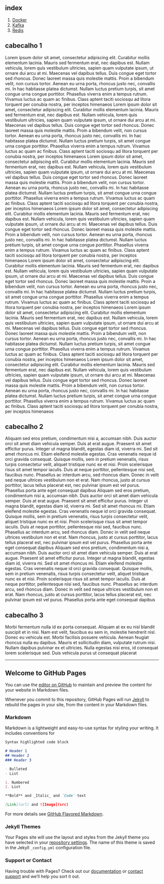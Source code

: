 ## index
1. [Docker](#cabecalhe-1)
2. [Kafka](#cabecalhe-2)
3. [Redis](#cabecalhe-3)


## cabecalho 1
Lorem ipsum dolor sit amet, consectetur adipiscing elit. Curabitur mollis elementum lacinia. Mauris sed fermentum erat, nec dapibus est. Nullam vehicula, lorem quis vestibulum ultricies, sapien quam vulputate ipsum, ut ornare dui arcu at mi. Maecenas vel dapibus tellus. Duis congue eget tortor sed rhoncus. Donec laoreet massa quis molestie mattis. Proin a bibendum velit, non cursus tortor. Aenean eu urna porta, rhoncus justo nec, convallis mi. In hac habitasse platea dictumst. Nullam luctus pretium turpis, sit amet congue urna congue porttitor. Phasellus viverra enim a tempus rutrum. Vivamus luctus ac quam ac finibus. Class aptent taciti sociosqu ad litora torquent per conubia nostra, per inceptos himenaeos
Lorem ipsum dolor sit amet, consectetur adipiscing elit. Curabitur mollis elementum lacinia. Mauris sed fermentum erat, nec dapibus est. Nullam vehicula, lorem quis vestibulum ultricies, sapien quam vulputate ipsum, ut ornare dui arcu at mi. Maecenas vel dapibus tellus. Duis congue eget tortor sed rhoncus. Donec laoreet massa quis molestie mattis. Proin a bibendum velit, non cursus tortor. Aenean eu urna porta, rhoncus justo nec, convallis mi. In hac habitasse platea dictumst. Nullam luctus pretium turpis, sit amet congue urna congue porttitor. Phasellus viverra enim a tempus rutrum. Vivamus luctus ac quam ac finibus. Class aptent taciti sociosqu ad litora torquent per conubia nostra, per inceptos himenaeos
Lorem ipsum dolor sit amet, consectetur adipiscing elit. Curabitur mollis elementum lacinia. Mauris sed fermentum erat, nec dapibus est. Nullam vehicula, lorem quis vestibulum ultricies, sapien quam vulputate ipsum, ut ornare dui arcu at mi. Maecenas vel dapibus tellus. Duis congue eget tortor sed rhoncus. Donec laoreet massa quis molestie mattis. Proin a bibendum velit, non cursus tortor. Aenean eu urna porta, rhoncus justo nec, convallis mi. In hac habitasse platea dictumst. Nullam luctus pretium turpis, sit amet congue urna congue porttitor. Phasellus viverra enim a tempus rutrum. Vivamus luctus ac quam ac finibus. Class aptent taciti sociosqu ad litora torquent per conubia nostra, per inceptos himenaeos
Lorem ipsum dolor sit amet, consectetur adipiscing elit. Curabitur mollis elementum lacinia. Mauris sed fermentum erat, nec dapibus est. Nullam vehicula, lorem quis vestibulum ultricies, sapien quam vulputate ipsum, ut ornare dui arcu at mi. Maecenas vel dapibus tellus. Duis congue eget tortor sed rhoncus. Donec laoreet massa quis molestie mattis. Proin a bibendum velit, non cursus tortor. Aenean eu urna porta, rhoncus justo nec, convallis mi. In hac habitasse platea dictumst. Nullam luctus pretium turpis, sit amet congue urna congue porttitor. Phasellus viverra enim a tempus rutrum. Vivamus luctus ac quam ac finibus. Class aptent taciti sociosqu ad litora torquent per conubia nostra, per inceptos himenaeos
Lorem ipsum dolor sit amet, consectetur adipiscing elit. Curabitur mollis elementum lacinia. Mauris sed fermentum erat, nec dapibus est. Nullam vehicula, lorem quis vestibulum ultricies, sapien quam vulputate ipsum, ut ornare dui arcu at mi. Maecenas vel dapibus tellus. Duis congue eget tortor sed rhoncus. Donec laoreet massa quis molestie mattis. Proin a bibendum velit, non cursus tortor. Aenean eu urna porta, rhoncus justo nec, convallis mi. In hac habitasse platea dictumst. Nullam luctus pretium turpis, sit amet congue urna congue porttitor. Phasellus viverra enim a tempus rutrum. Vivamus luctus ac quam ac finibus. Class aptent taciti sociosqu ad litora torquent per conubia nostra, per inceptos himenaeos
Lorem ipsum dolor sit amet, consectetur adipiscing elit. Curabitur mollis elementum lacinia. Mauris sed fermentum erat, nec dapibus est. Nullam vehicula, lorem quis vestibulum ultricies, sapien quam vulputate ipsum, ut ornare dui arcu at mi. Maecenas vel dapibus tellus. Duis congue eget tortor sed rhoncus. Donec laoreet massa quis molestie mattis. Proin a bibendum velit, non cursus tortor. Aenean eu urna porta, rhoncus justo nec, convallis mi. In hac habitasse platea dictumst. Nullam luctus pretium turpis, sit amet congue urna congue porttitor. Phasellus viverra enim a tempus rutrum. Vivamus luctus ac quam ac finibus. Class aptent taciti sociosqu ad litora torquent per conubia nostra, per inceptos himenaeos
Lorem ipsum dolor sit amet, consectetur adipiscing elit. Curabitur mollis elementum lacinia. Mauris sed fermentum erat, nec dapibus est. Nullam vehicula, lorem quis vestibulum ultricies, sapien quam vulputate ipsum, ut ornare dui arcu at mi. Maecenas vel dapibus tellus. Duis congue eget tortor sed rhoncus. Donec laoreet massa quis molestie mattis. Proin a bibendum velit, non cursus tortor. Aenean eu urna porta, rhoncus justo nec, convallis mi. In hac habitasse platea dictumst. Nullam luctus pretium turpis, sit amet congue urna congue porttitor. Phasellus viverra enim a tempus rutrum. Vivamus luctus ac quam ac finibus. Class aptent taciti sociosqu ad litora torquent per conubia nostra, per inceptos himenaeos

## cabecalho 2
Aliquam sed eros pretium, condimentum nisi a, accumsan nibh. Duis auctor orci sit amet diam vehicula semper. Duis at erat augue. Praesent sit amet efficitur purus. Integer ut magna blandit, egestas diam id, viverra mi. Sed sit amet rhoncus mi. Etiam eleifend molestie egestas. Cras venenatis neque id orci gravida consequat. Quisque mollis, sem in pretium venenatis, risus turpis consectetur velit, aliquet tristique nunc ex et nisi. Proin scelerisque risus sit amet tempor iaculis. Duis at neque porttitor, pellentesque nisi sed, faucibus nunc. Phasellus ac interdum arcu, sed rhoncus diam. Donec in velit sed neque ultrices vestibulum non et erat. Nam rhoncus, justo at cursus porttitor, lacus tellus placerat est, nec pulvinar ipsum est vel purus. Phasellus porta ante eget consequat dapibus
Aliquam sed eros pretium, condimentum nisi a, accumsan nibh. Duis auctor orci sit amet diam vehicula semper. Duis at erat augue. Praesent sit amet efficitur purus. Integer ut magna blandit, egestas diam id, viverra mi. Sed sit amet rhoncus mi. Etiam eleifend molestie egestas. Cras venenatis neque id orci gravida consequat. Quisque mollis, sem in pretium venenatis, risus turpis consectetur velit, aliquet tristique nunc ex et nisi. Proin scelerisque risus sit amet tempor iaculis. Duis at neque porttitor, pellentesque nisi sed, faucibus nunc. Phasellus ac interdum arcu, sed rhoncus diam. Donec in velit sed neque ultrices vestibulum non et erat. Nam rhoncus, justo at cursus porttitor, lacus tellus placerat est, nec pulvinar ipsum est vel purus. Phasellus porta ante eget consequat dapibus
Aliquam sed eros pretium, condimentum nisi a, accumsan nibh. Duis auctor orci sit amet diam vehicula semper. Duis at erat augue. Praesent sit amet efficitur purus. Integer ut magna blandit, egestas diam id, viverra mi. Sed sit amet rhoncus mi. Etiam eleifend molestie egestas. Cras venenatis neque id orci gravida consequat. Quisque mollis, sem in pretium venenatis, risus turpis consectetur velit, aliquet tristique nunc ex et nisi. Proin scelerisque risus sit amet tempor iaculis. Duis at neque porttitor, pellentesque nisi sed, faucibus nunc. Phasellus ac interdum arcu, sed rhoncus diam. Donec in velit sed neque ultrices vestibulum non et erat. Nam rhoncus, justo at cursus porttitor, lacus tellus placerat est, nec pulvinar ipsum est vel purus. Phasellus porta ante eget consequat dapibus

## cabecalho 3
Morbi fermentum nulla id ex porta consequat. Aliquam at ex eu nisl blandit suscipit et in nisi. Nam est velit, faucibus eu sem in, molestie hendrerit nisl. Donec eu vehicula est. Morbi facilisis posuere vehicula. Aenean feugiat rhoncus nulla eu dapibus. Mauris et sollicitudin diam, vulputate rutrum nisi. Nullam dapibus pulvinar ex et ultricies. Nulla egestas nisi eros, id consequat lorem scelerisque sed. Duis vehicula purus ut consequat placerat

---

## Welcome to GitHub Pages

You can use the [editor on GitHub](https://github.com/robsonbrockzup/robsonbrockzup.github.io/edit/master/README.md) to maintain and preview the content for your website in Markdown files.

Whenever you commit to this repository, GitHub Pages will run [Jekyll](https://jekyllrb.com/) to rebuild the pages in your site, from the content in your Markdown files.

### Markdown

Markdown is a lightweight and easy-to-use syntax for styling your writing. It includes conventions for

```markdown
Syntax highlighted code block

# Header 1
## Header 2
### Header 3

- Bulleted
- List

1. Numbered
2. List

**Bold** and _Italic_ and `Code` text

[Link](url) and ![Image](src)
```

For more details see [GitHub Flavored Markdown](https://guides.github.com/features/mastering-markdown/).

### Jekyll Themes

Your Pages site will use the layout and styles from the Jekyll theme you have selected in your [repository settings](https://github.com/robsonbrockzup/robsonbrockzup.github.io/settings). The name of this theme is saved in the Jekyll `_config.yml` configuration file.

### Support or Contact

Having trouble with Pages? Check out our [documentation](https://help.github.com/categories/github-pages-basics/) or [contact support](https://github.com/contact) and we’ll help you sort it out.
